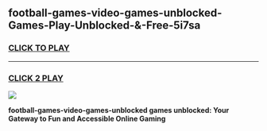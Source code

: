 
## football-games-video-games-unblocked-Games-Play-Unblocked-&-Free-5i7sa
<h3>
<a href="https://premium76.site?title=football-games-video-games-unblocked&ref=24A">CLICK TO PLAY</a></h3>
<hr>

<h3>
<a href="https://premium76.site?title=football-games-video-games-unblocked&ref=24A">CLICK 2 PLAY</a>
  
</h3>

<a href="https://premium76.site?title=football-games-video-games-unblocked&ref=24A"><img src="https://clearcache.store/games.png"></a>


**football-games-video-games-unblocked games unblocked: Your Gateway to Fun and Accessible Online Gaming**
